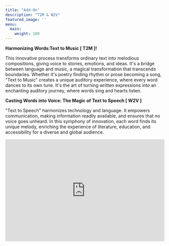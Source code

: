 ```yaml
---
title: "Add-On"
description: "T2M & W2V"
featured_image: ''
menu:
  main:
    weight: 100
---
```


**Harmonizing Words:Text to Music [ T2M ]!**

This innovative process transforms ordinary text into melodious compositions, giving voice to stories, emotions, and ideas. It's a bridge between language and music, a magical transformation that transcends boundaries. Whether it's poetry finding rhythm or prose becoming a song, "Text to Music" creates a unique auditory experience, where every word dances to its own tune. It's the art of turning written expressions into an enchanting auditory journey, where words sing and hearts listen.

**Casting Words into Voice: The Magic of Text to Speech [ W2V ]**

"Text to Speech" harmonizes technology and language. It empowers communication, making information readily available, and ensures that no voice goes unheard. In this symphony of innovation, each word finds its unique melody, enriching the experience of literature, education, and accessibility for a diverse and global audience.


<iframe width="500" height="320" src="https://www.youtube.com/embed/l0cVzvy0I8U?version=3&loop=1&playlist=l0cVzvy0I8U" title="YouTube video player" 
frameborder="0" allow="accelerometer; autoplay; clipboard-write; encrypted-media; gyroscope; picture-in-picture; web-share" allowfullscreen></iframe>

